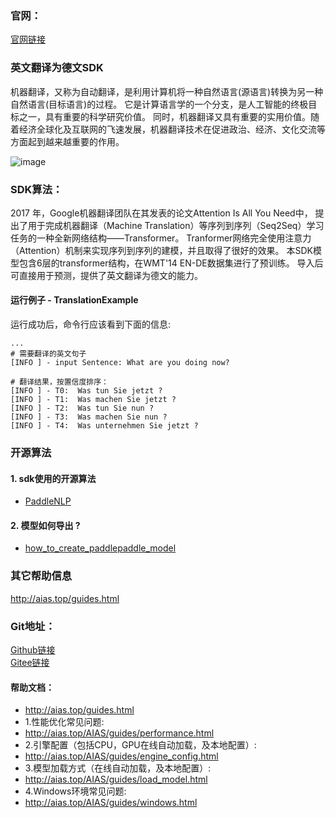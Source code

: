 ### 官网：
[官网链接](http://www.aias.top/)



### 英文翻译为德文SDK
机器翻译，又称为自动翻译，是利用计算机将一种自然语言(源语言)转换为另一种自然语言(目标语言)的过程。
它是计算语言学的一个分支，是人工智能的终极目标之一，具有重要的科学研究价值。
同时，机器翻译又具有重要的实用价值。随着经济全球化及互联网的飞速发展，机器翻译技术在促进政治、经济、文化交流等方面起到越来越重要的作用。


![image](https://aias-home.oss-cn-beijing.aliyuncs.com/AIAS/nlp_sdks/translation.jpeg)

### SDK算法：
2017 年，Google机器翻译团队在其发表的论文Attention Is All You Need中，
提出了用于完成机器翻译（Machine Translation）等序列到序列（Seq2Seq）学习任务的一种全新网络结构——Transformer。
Tranformer网络完全使用注意力（Attention）机制来实现序列到序列的建模，并且取得了很好的效果。
本SDK模型包含6层的transformer结构，在WMT'14 EN-DE数据集进行了预训练。
导入后可直接用于预测，提供了英文翻译为德文的能力。


#### 运行例子 - TranslationExample
运行成功后，命令行应该看到下面的信息:
```text
...
# 需要翻译的英文句子
[INFO ] - input Sentence: What are you doing now?

# 翻译结果，按置信度排序：
[INFO ] - T0:  Was tun Sie jetzt ?
[INFO ] - T1:  Was machen Sie jetzt ?
[INFO ] - T2:  Was tun Sie nun ?
[INFO ] - T3:  Was machen Sie nun ?
[INFO ] - T4:  Was unternehmen Sie jetzt ?

```

### 开源算法
#### 1. sdk使用的开源算法
- [PaddleNLP](https://github.com/PaddlePaddle/PaddleNLP)
#### 2. 模型如何导出 ?
- [how_to_create_paddlepaddle_model](http://docs.djl.ai/docs/paddlepaddle/how_to_create_paddlepaddle_model_zh.html)


### 其它帮助信息
http://aias.top/guides.html


### Git地址：   
[Github链接](https://github.com/mymagicpower/AIAS)    
[Gitee链接](https://gitee.com/mymagicpower/AIAS)   


#### 帮助文档：
- http://aias.top/guides.html
- 1.性能优化常见问题:
- http://aias.top/AIAS/guides/performance.html
- 2.引擎配置（包括CPU，GPU在线自动加载，及本地配置）:
- http://aias.top/AIAS/guides/engine_config.html
- 3.模型加载方式（在线自动加载，及本地配置）:
- http://aias.top/AIAS/guides/load_model.html
- 4.Windows环境常见问题:
- http://aias.top/AIAS/guides/windows.html